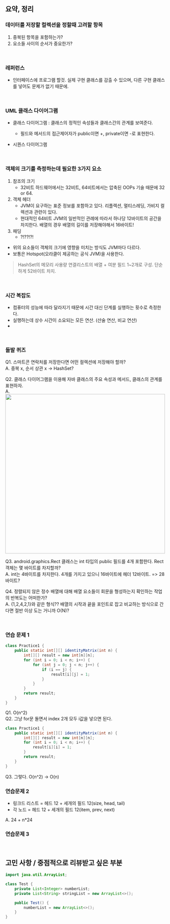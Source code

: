 ## 요약, 정리

### 데이터를 저장할 컬렉션을 정할때 고려할 항목

1. 중복된 항목을 포함하는가?
2. 요소들 사이의 순서가 중요한가?

<br>

### 레퍼런스

- 인터페이스에 프로그램 할것. 실제 구현 클래스를 감출 수 있으며, 다른 구현 클래스를 넣어도 문제가 없기 때문에.

<br>

### UML 클래스 다이어그램

- 클래스 다이어그램 : 클래스의 정적인 속성들과 클래스간의 관계를 보여준다.
    - 필드와 메서드의 접근제어자가 public이면 +, private이면 -로 표현한다.

- 시퀀스 다이어그램

<br>

### 객체의 크기를 측정하는데 필요한 3가지 요소

1. 참조의 크기
    - 32비트 하드웨어에서는 32비트, 64비트에서는 압축된 OOPs 기술 때문에 32 or 64.
2. 객체 헤더
    - JVM이 요구하는 표준 정보를 포함하고 있다. 리플렉션, 멀티스레딩, 가비지 컬렉션과 관련이 있다.
    - 현대적인 64비트 JVM의 일반적인 관례에 따라서 하나당 12바이트의 공간을 차지한다. 배열의 경우 배열의 길이를 저장해야해서 16바이트!
3. 패딩
    - ?!??!?!
- 위의 요소들이 객체의 크기에 영향을 미치는 방식도 JVM마다 다르다.
- 보통은 Hotspot(오라클이 제공하는 공식 JVM)을 사용한다.

> HashSet의 메모리 사용량
> 연결리스트의 배열 + 여분 필드 1~2개로 구성. 단순하게 52바이트 차지.

<br>

### 시간 복잡도

- 컴퓨터의 성능에 따라 달라지기 때문에 시간 대신 단계를 실행하는 횟수로 측정한다.
- 실행하는데 상수 시간이 소요되는 모든 연산. (산술 연산, 비교 연산)
-

<br>

### 돌발 퀴즈

Q1. 스마트콘 연락처를 저장한다면 어떤 컬렉션에 저장해야 할까?  
A. 중복 x, 순서 상관 x -> HashSet?

Q2. 클래스 다이어그램을 이용해 자바 클래스의 주요 속성과 메서드, 클래스의 관계를 표현하자.  
A.  
<img src="https://user-images.githubusercontent.com/57708971/149614035-889bcdac-e1f1-4e70-8fc6-fff18bf875a5.jpg" width="500"/>

Q3. android.graphics.Rect 클래스는 int 타입의 public 필드를 4개 포함한다. Rect객체는 몇 바이트를 차지할까?  
A. int는 4바이트를 차지한다. 4개를 가지고 있으니 16바이트에 헤더 12바이트. => 28바이트?

Q4. 정렬되지 않은 정수 배열에 대해 배열 요소들이 회문을 형성하는지 확인하는 작업의 반복도는 어떠한가?  
A. {1,2,4,2,1}와 같은 형식?? 배열의 시작과 끝을 포인트로 잡고 비교하는 방식으로 간다면 절반 이상 도는 거니까 O(N)?

<br>

### 연습 문제 1

```java
class Practice1 {
    public static int[][] identityMatrix(int n) {
        int[][] result = new int[n][n];
        for (int i = 0; i < n; i++) {
            for (int j = 0; j < n; j++) {
                if (i == j) {
                    result[i][j] = 1;
                }
            }
        }
        return result;
    }
}
```

Q1. O(n^2)  
Q2. 그냥 for문 돌면서 index 2개 모두 i값을 넣으면 된다.
```java
class Practice1 {
    public static int[][] identityMatrix(int n) {
        int[][] result = new int[n][n];
        for (int i = 0; i < n; i++) {
            result[i][i] = 1;
        }
        return result;
    }
}
```
Q3. 그렇다. O(n^2) -> O(n)

### 연습문제 2

- 링크드 리스트 = 헤드 12 + 세개의 필드 12(size, head, tail)
- 각 노드 = 헤드 12 + 세개의 필드 12(item, prev, next)

A. 24 + n*24

### 연습문제 3



<br>

## 고민 사항 / 중점적으로 리뷰받고 싶은 부분

_<!-- 함께 고민해주었으면 하는 부분 -->_

```java
import java.util.ArrayList;

class Test {
    private List<Integer> numberList;
    private List<String> stringList = new ArrayList<>();

    public Test() {
        numberList = new ArrayList<>();
    }
}

```